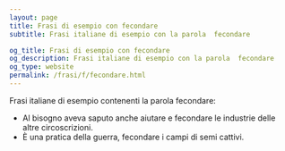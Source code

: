 ```yaml
---
layout: page
title: Frasi di esempio con fecondare 
subtitle: Frasi italiane di esempio con la parola  fecondare

og_title: Frasi di esempio con fecondare 
og_description: Frasi italiane di esempio con la parola  fecondare
og_type: website
permalink: /frasi/f/fecondare.html
---
```


Frasi italiane di esempio contenenti la parola fecondare:


- Al bisogno aveva saputo anche aiutare e fecondare le industrie delle altre circoscrizioni.
- È una pratica della guerra, fecondare i campi di semi cattivi.
